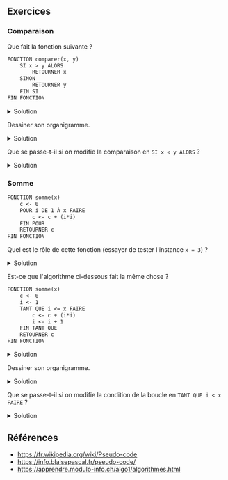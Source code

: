 ## Exercices

### Comparaison

Que fait la fonction suivante ?

```txt showLineNumbers
FONCTION comparer(x, y)
    SI x > y ALORS
        RETOURNER x
    SINON
        RETOURNER y
    FIN SI
FIN FONCTION
```

<details>
<summary>Solution</summary>

La fonction `comparer` retourne le plus grand des deux nombres `x` et `y`.

</details>

Dessiner son organigramme.

<details>
<summary>Solution</summary>

```kroki type=plantuml
:Entrée : x, y;
if (x > y ?) then (vrai)
    :Retourner x;
    kill
else (faux)
    :Retourner y;
    kill
endif
```

</details>

Que se passe-t-il si on modifie la comparaison en `SI x < y ALORS` ?

<details>
<summary>Solution</summary>

La fonction retournera le plus petit des deux nombres `x` et `y`.

</details>

### Somme

```txt showLineNumbers
FONCTION somme(x)
    c <- 0
    POUR i DE 1 À x FAIRE
        c <- c + (i*i)
    FIN POUR
    RETOURNER c
FIN FONCTION
```

Quel est le rôle de cette fonction (essayer de tester l'instance `x = 3`) ?

<details>
<summary>Solution</summary>

La fonction `somme` calcule la somme des carrés de 1 à `x`. Pour `x = 3`, la somme est `1 + (2*2) + (3*3) = 1 + 4 + 9 = 14`.

Commencer par regarder quelle variable est retournée par la fonction. Ensuite, regarder comment évolue cette variable dans la boucle `POUR` (cumul des valeurs de `i`).

</details>

Est-ce que l'algorithme ci-dessous fait la même chose ?

```txt showLineNumbers
FONCTION somme(x)
    c <- 0
    i <- 1
    TANT QUE i <= x FAIRE
        c <- c + (i*i)
        i <- i + 1
    FIN TANT QUE
    RETOURNER c
FIN FONCTION
```

<details>
<summary>Solution</summary>

Oui, les deux algorithmes font la même chose. La seule différence est la syntaxe des boucles.

</details>

Dessiner son organigramme.

<details>
<summary>Solution</summary>

```kroki type=plantuml
:Entrée : x;
: c ← 0;
: i ← 1;
while (i ≤ x) is (vrai)
    : c ← c + (i*i);
    : i ← i + 1;
endwhile (faux)
:Retourner c;
kill​
```

</details>

Que se passe-t-il si on modifie la condition de la boucle en `TANT QUE i < x FAIRE` ?

<details>
<summary>Solution</summary>

La fonction retournera la somme des carrés de `1` à `x - 1`. Par exemple, pour `x = 3`, la somme sera `1 + 4 = 5` car la boucle s'arrête à `i = 2` et fera une itération de moins.

</details>

## Références

- https://fr.wikipedia.org/wiki/Pseudo-code
- https://info.blaisepascal.fr/pseudo-code/
- https://apprendre.modulo-info.ch/algo1/algorithmes.html
